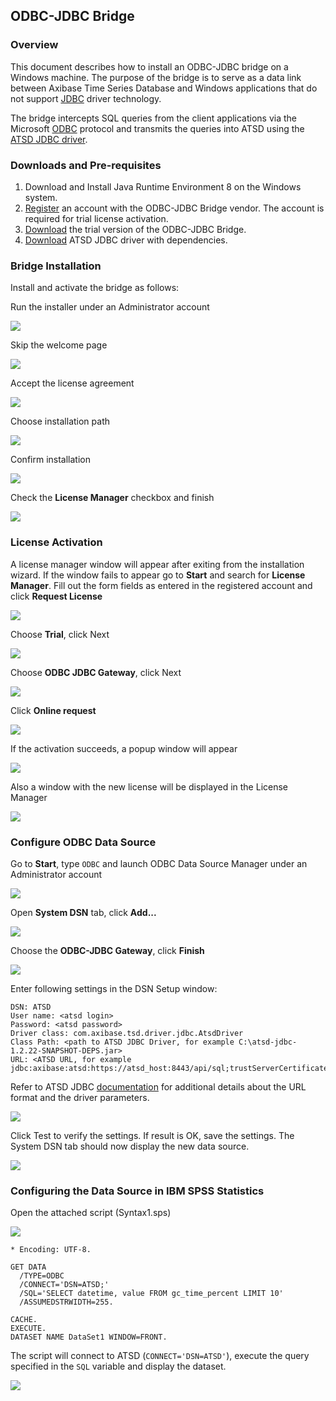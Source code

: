 ## ODBC-JDBC Bridge

### Overview

This document describes how to install an ODBC-JDBC bridge on a Windows machine. The purpose of the bridge is to serve as a data link between Axibase Time Series Database and Windows applications that do not support [JDBC](https://docs.oracle.com/javase/tutorial/jdbc/overview/) driver technology. 

The bridge intercepts SQL queries from the client applications via the Microsoft [ODBC](https://docs.microsoft.com/en-us/sql/odbc/microsoft-open-database-connectivity-odbc) protocol and transmits the queries into ATSD using the [ATSD JDBC driver](https://github.com/axibase/atsd-jdbc). 

### Downloads and Pre-requisites

1. Download and Install Java Runtime Environment 8 on the Windows system.
2. [Register](http://www.easysoft.com/cgi-bin/account/register.cgi) an account with the ODBC-JDBC Bridge vendor. The account is required for trial license activation.
3. [Download](http://www.easysoft.com/products/data_access/odbc_jdbc_gateway/#section=tab-1) the trial version of the ODBC-JDBC Bridge.
4. [Download](https://github.com/axibase/atsd-jdbc/releases) ATSD JDBC driver with dependencies.

### Bridge Installation

Install and activate the bridge as follows:

  Run the installer under an Administrator account

![](images/easysoft_install_0.PNG)

  Skip the welcome page

![](images/easysoft_install_1.PNG)

  Accept the license agreement

![](images/easysoft_install_2.PNG)

  Choose installation path

![](images/easysoft_install_3.PNG)

  Confirm installation

![](images/easysoft_install_4.PNG)

  Check the **License Manager** checkbox and finish

![](images/easysoft_install_5.PNG)

### License Activation

A license manager window will appear after exiting from the installation wizard. If the window fails to appear go to **Start** and search for **License Manager**. Fill out the form fields as entered in the registered account and click **Request License**

![](images/easysoft_activate_1.PNG)

  Choose **Trial**, click Next

![](images/easysoft_activate_2.PNG)

  Choose **ODBC JDBC Gateway**, click Next

![](images/easysoft_activate_3.PNG)

  Click **Online request**

![](images/easysoft_activate_4.PNG)

  If the activation succeeds, a popup window will appear

![](images/easysoft_activate_5.PNG)

  Also a window with the new license will be displayed in the License Manager 

![](images/easysoft_activate_6.PNG)

### Configure ODBC Data Source

Go to **Start**, type `ODBC` and launch ODBC Data Source Manager under an Administrator account

![](images/ODBC_1.png)

Open **System DSN** tab, click **Add...**

![](images/ODBC_2.png)

Choose the **ODBC-JDBC Gateway**, click **Finish**

![](images/ODBC_3.png)

Enter following settings in the DSN Setup window:

```
DSN: ATSD
User name: <atsd login>
Password: <atsd password>
Driver class: com.axibase.tsd.driver.jdbc.AtsdDriver
Class Path: <path to ATSD JDBC Driver, for example C:\atsd-jdbc-1.2.22-SNAPSHOT-DEPS.jar>
URL: <ATSD URL, for example jdbc:axibase:atsd:https://atsd_host:8443/api/sql;trustServerCertificate=true>
```

Refer to ATSD JDBC [documentation](https://github.com/axibase/atsd-jdbc#jdbc-connection-properties-supported-by-driver)  for additional details about the URL format and the driver parameters.

![](images/ODBC_4.png)

Click Test to verify the settings. If result is OK, save the settings. The System DSN tab should now display the new data source.

![](images/ODBC_5.png)

### Configuring the Data Source in IBM SPSS Statistics

Open the attached script (Syntax1.sps)

![](images/spss_1.PNG)

```
* Encoding: UTF-8.

GET DATA
  /TYPE=ODBC
  /CONNECT='DSN=ATSD;'
  /SQL='SELECT datetime, value FROM gc_time_percent LIMIT 10'
  /ASSUMEDSTRWIDTH=255.

CACHE.
EXECUTE.
DATASET NAME DataSet1 WINDOW=FRONT.
```


The script will connect to ATSD (`CONNECT='DSN=ATSD'`), execute the query specified in the `SQL` variable and display the dataset.

![](images/spss_2.PNG)
